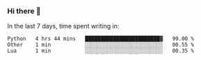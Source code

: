 ### Hi there 👋

In the last 7 days, time spent writing in:

<!--START_SECTION:waka-->
```text
Python   4 hrs 44 mins   ████████████████████████▓   99.00 % 
Other    1 min           ░░░░░░░░░░░░░░░░░░░░░░░░░   00.55 % 
Lua      1 min           ░░░░░░░░░░░░░░░░░░░░░░░░░   00.35 % 
```
<!--END_SECTION:waka-->
<!--
**jimtje/jimtje** is a ✨ _special_ ✨ repository because its `README.md` (this file) appears on your GitHub profile.


Here are some ideas to get you started:

- 🔭 I’m currently working on ...
- 🌱 I’m currently learning ...
- 👯 I’m looking to collaborate on ...
- 🤔 I’m looking for help with ...
- 💬 Ask me about ...
- 📫 How to reach me: ...
- 😄 Pronouns: ...
- ⚡ Fun fact: ...
-->
